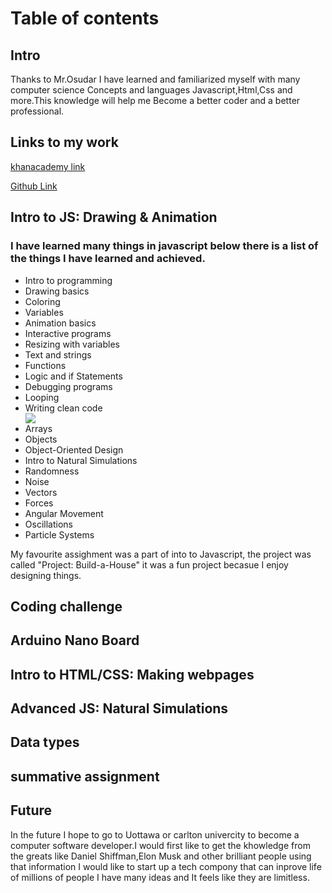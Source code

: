 <h1> Table of contents  </h1>


<h2>Intro</h2>

<p>Thanks to Mr.Osudar I have learned and familiarized myself with many computer science Concepts and languages Javascript,Html,Css and more.This knowledge will help me Become a better coder and a better professional.</p>


<h2>Links to my work </h2>
<a href="https://www.khanacademy.org/profile/mzhig1/">khanacademy link</a>

<a href="https://github.com/mzhig1">Github Link</a>



<h2>Intro to JS: Drawing & Animation</h2>
<h3>I have learned many things in javascript below there is a list of the things I have learned and achieved.</h3> 

<ul>
<li>Intro to programming</li>
<li>Drawing basics</li>
<li>Coloring</li>
<li>Variables</li>
<li>Animation basics</li>
<li>Interactive programs</li>
<li>Resizing with variables</li>
<li>Text and strings</li>
<li>Functions</li>
<li>Logic and if Statements</li>
<li>Debugging programs</li>
<li>Looping</li>
<li>Writing clean code</li>                   <img src="https://github.com/mzhig1/Mike-s-Exam-Project/blob/master/house.JPG">   
<li>Arrays</li>
<li>Objects</li>
<li>Object-Oriented Design</li>
<li>Intro to Natural Simulations</li>
<li>Randomness</li>
<li>Noise</li>
<li>Vectors</li>
<li>Forces</li>
<li>Angular Movement</li>
<li>Oscillations</li>
<li>Particle Systems</li>
</ul>

<p>My favourite assighment was a part of into to Javascript, the project was called "Project: Build-a-House" it was a fun project becasue I enjoy designing things.</p>

<h2>Coding challenge </h2>



<h2>Arduino Nano Board </h2>





<h2>Intro to HTML/CSS: Making webpages </h2>



<h2>Advanced JS: Natural Simulations</h2>



<h2>Data types</h2>



<h2>summative assignment</h2>


<h2>Future</h2>
<p>In the future I hope to go to Uottawa or carlton univercity to become a computer software developer.I would  first like to get the khowledge from the greats like Daniel Shiffman,Elon Musk and other brilliant people using that information I would like to start up a tech compony that can inprove life of millions of people I have many ideas and It feels like they are limitless.</p>














